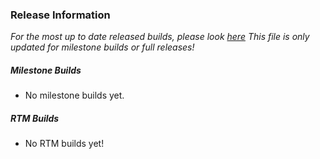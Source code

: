 ### Release Information

_*For the most up to date released builds, please look [here](https://github.com/kevinsal03/barclayOS/releases)*_
*This file is only updated for milestone builds or full releases!*

##### Milestone Builds
* No milestone builds yet.

##### RTM Builds
* No RTM builds yet!
